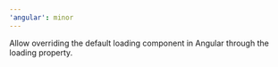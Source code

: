 ```yaml
---
'angular': minor
---
```


Allow overriding the default loading component in Angular through the loading property.
